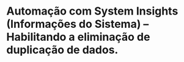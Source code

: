 # Automação com System Insights (Informações do Sistema) – Habilitando a eliminação de duplicação de dados.
